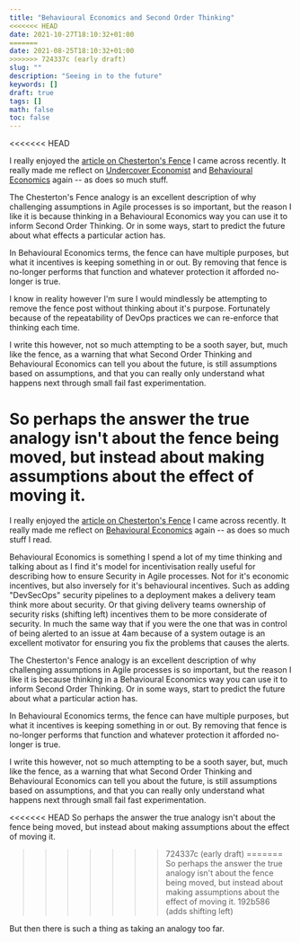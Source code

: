 ```yaml
---
title: "Behavioural Economics and Second Order Thinking"
<<<<<<< HEAD
date: 2021-10-27T18:10:32+01:00
=======
date: 2021-08-25T18:10:32+01:00
>>>>>>> 724337c (early draft)
slug: ""
description: "Seeing in to the future"
keywords: []
draft: true
tags: []
math: false
toc: false
---
```


<<<<<<< HEAD

I really enjoyed the [article on Chesterton's Fence](https://fs.blog/2020/03/chestertons-fence/) I came across recently. It really made me reflect on [Undercover Economist](https://timharford.com/books/undercovereconomist/) and [Behavioural Economics](https://en.wikipedia.org/wiki/Behavioral_economics) again -- as does so much stuff.

The Chesterton's Fence analogy is an excellent description of why challenging assumptions in Agile processes is so important, but the reason I like it is because thinking in a Behavioural Economics way you can use it to inform Second Order Thinking. Or in some ways, start to predict the future about what effects a particular action has.

In Behavioural Economics terms, the fence can have multiple purposes, but what it incentives is keeping something in or out. By removing that fence is no-longer performs that function and whatever protection it afforded no-longer is true.

I know in reality however I'm sure I would mindlessly be attempting to remove the fence post without thinking about it's purpose. Fortunately because of the repeatability of DevOps practices we can re-enforce that thinking each time.

I write this however, not so much attempting to be a sooth sayer, but, much like the fence, as a warning that what Second Order Thinking and Behavioural Economics can tell you about the future, is still assumptions based on assumptions, and that you can really only understand what happens next through small fail fast experimentation.

So perhaps the answer the true analogy isn't about the fence being moved, but instead about making assumptions about the effect of moving it.
=======
I really enjoyed the [article on Chesterton's Fence](https://fs.blog/2020/03/chestertons-fence/) I came across recently. It really made me reflect on [Behavioural Economics](https://en.wikipedia.org/wiki/Behavioral_economics) again -- as does so much stuff I read.

Behavioural Economics is something I spend a lot of my time thinking and talking about as I find it's model for incentivisation really useful for describing how to ensure Security in Agile processes. Not for it's economic incentives, but also inversely for it's behavioural incentives. Such as adding "DevSecOps" security pipelines to a deployment makes a delivery team think more about security. Or that giving delivery teams ownership of security risks (shifting left) incentives them to be more considerate of security. In much the same way that if you were the one that was in control of being alerted to an issue at 4am because of a system outage is an excellent motivator for ensuring you fix the problems that causes the alerts.

The Chesterton's Fence analogy is an excellent description of why challenging assumptions in Agile processes is so important, but the reason I like it is because thinking in a Behavioural Economics way you can use it to inform Second Order Thinking. Or in some ways, start to predict the future about what a particular action has.

In Behavioural Economics terms, the fence can have multiple purposes, but what it incentives is keeping something in or out. By removing that fence is no-longer performs that function and whatever protection it afforded no-longer is true.

I write this however, not so much attempting to be a sooth sayer, but, much like the fence, as a warning that what Second Order Thinking and Behavioural Economics can tell you about the future, is still assumptions based on assumptions, and that you can really only understand what happens next through small fail fast experimentation.

<<<<<<< HEAD
So perhaps the answer the true analogy isn't about the fence being moved, but instead about making assumptions about the effect of moving it. 
>>>>>>> 724337c (early draft)
=======
So perhaps the answer the true analogy isn't about the fence being moved, but instead about making assumptions about the effect of moving it.
>>>>>>> 192b586 (adds shifting left)

But then there is such a thing as taking an analogy too far.
